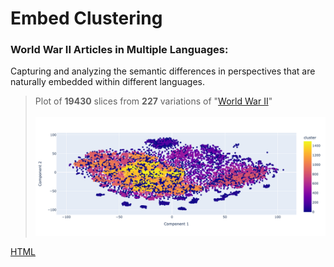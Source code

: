 # Embed Clustering

### World War II Articles in Multiple Languages:

Capturing and analyzing the semantic differences in perspectives that are naturally embedded within different languages.

> Plot of **19430** slices from **227** variations of "[World War II](https://en.wikipedia.org/wiki/World_War_II)"
\
\
![Plot](./exportClusters/cluster1.png)


[HTML](./exportClusters/interactive_plot1.html)

